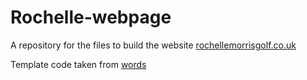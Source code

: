 # Rochelle-webpage

A repository for the files to build the website [rochellemorrisgolf.co.uk](https://rochellemorrisgolf.co.uk/)

Template code taken from [words](https://freehtml5.co/words-free-html5-bootstrap-template-multi-purpose/)
